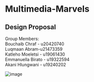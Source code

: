 # Multimedia-Marvels
##  Design Proposal

Group Members:<br>
Bouchaib Chraf - u20420740<br>
Luqmaan Abram-u21473359<br> 
Katleho Moeletsi - u19061430<br>
Emmanuella Birato - u19322594<br>
Akani Hlungwani - u19240202<br> 



![image](https://github.com/LUQMAAN-ABRAM/Multimedia-Marvels/assets/104630753/f2a84287-8305-418a-8513-d75fb420d1c6)

